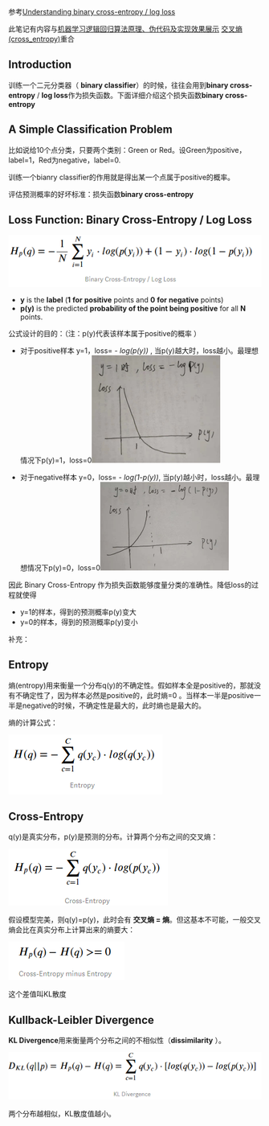  参考[Understanding binary cross-entropy / log loss](https://towardsdatascience.com/understanding-binary-cross-entropy-log-loss-a-visual-explanation-a3ac6025181a)

此笔记有内容与[机器学习逻辑回归算法原理、伪代码及实现效果展示](https://blog.csdn.net/weixin_41519463/article/details/79790817)  [交叉熵(cross_entropy)](https://blog.csdn.net/weixin_41519463/article/details/101102063)重合

## Introduction

训练一个二元分类器（ **binary classifier**）的时候，往往会用到**binary cross-entropy** / **log loss**作为损失函数。下面详细介绍这个损失函数**binary cross-entropy**



## A Simple Classification Problem

比如说给10个点分类，只要两个类别：Green or Red。设Green为positive，label=1，Red为negative，label=0.

训练一个bianry classifier的作用就是得出某一个点属于positive的概率。

评估预测概率的好坏标准：损失函数**binary cross-entropy**



## Loss Function: Binary Cross-Entropy / Log Loss

![1569229607406](Binary_Cross_Entropy.assets/1569229607406.png)

- **y** is the **label** (**1** **for** **positive** points and **0** **for** **negative** points) 
- **p(y)** is the predicted **probability of the point being positive** for all **N** points.

公式设计的目的：（注：p(y)代表该样本属于positive的概率 ）

- 对于positive样本 y=1，loss= *- log(p(y))* , 当p(y)越大时，loss越小。最理想情况下p(y)=1，loss=0<img src="Binary_Cross_Entropy.assets/1569231005837.png" alt="1569231005837" style="zoom: 25%;" />

- 对于negative样本 y=0，loss= *- log(1-p(y))*, 当p(y)越小时，loss越小。最理想情况下p(y)=0，loss=0<img src="Binary_Cross_Entropy.assets/1569231325254.png" alt="1569231325254" style="zoom:25%;" />

因此 Binary Cross-Entropy 作为损失函数能够度量分类的准确性。降低loss的过程就使得

- y=1的样本，得到的预测概率p(y)变大
- y=0的样本，得到的预测概率p(y)变小



补充：

## Entropy

熵(entropy)用来衡量一个分布q(y)的不确定性。假如样本全是positive的，那就没有不确定性了，因为样本必然是positive的，此时熵=0 。当样本一半是positive一半是negative的时候，不确定性是最大的，此时熵也是最大的。

熵的计算公式：

![1569231908212](Binary_Cross_Entropy.assets/1569231908212.png)

## Cross-Entropy

q(y)是真实分布，p(y)是预测的分布。计算两个分布之间的交叉熵：

![1569232025364](Binary_Cross_Entropy.assets/1569232025364.png)

假设模型完美，则q(y)=p(y)，此时会有 **交叉熵 = 熵**。但这基本不可能，一般交叉熵会比在真实分布上计算出来的熵要大：

![1569232177945](Binary_Cross_Entropy.assets/1569232177945.png)

这个差值叫KL散度

## Kullback-Leibler Divergence

**KL Divergence**用来衡量两个分布之间的不相似性（**dissimilarity** ）。

![1569232270028](Binary_Cross_Entropy.assets/1569232270028.png)

两个分布越相似，KL散度值越小。
